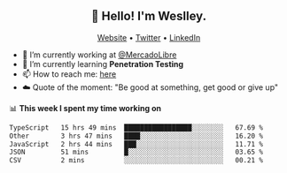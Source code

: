 <h2 align="center">👋 Hello! I'm Weslley.</h2>
<p align="center">
  <a href="http://weslleyneri.com.br">Website</a> •
  <a href="https://twitter.com/Weslley_Neri">Twitter</a> •
  <a href="https://www.linkedin.com/in/weslley-neri-3658908b">LinkedIn</a>
</p>


- 🔭 I’m currently working at [@MercadoLibre](https://github.com/mercadolibre)
- 🌱 I’m currently learning **Penetration Testing**
- 📫 How to reach me: [here](mailto:weslley39@gmail.com)
- ☁️ Quote of the moment: "Be good at something, get good or give up"

📊 **This week I spent my time working on**
<!--START_SECTION:waka-->

```txt
TypeScript   15 hrs 49 mins  █████████████████░░░░░░░░   67.69 %
Other        3 hrs 47 mins   ████░░░░░░░░░░░░░░░░░░░░░   16.20 %
JavaScript   2 hrs 44 mins   ███░░░░░░░░░░░░░░░░░░░░░░   11.71 %
JSON         51 mins         █░░░░░░░░░░░░░░░░░░░░░░░░   03.65 %
CSV          2 mins          ░░░░░░░░░░░░░░░░░░░░░░░░░   00.21 %
```

<!--END_SECTION:waka-->

<!-- Inspired by https://github.com/gruselhaus/gruselhaus -->